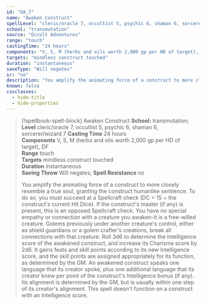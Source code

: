 ```yaml
---
id: "OA_7"
name: "Awaken Construct"
spellLevel: "cleric/oracle 7, occultist 5, psychic 6, shaman 6, sorcerer/wizard 7"
school: "transmutation"
source: "Occult Adventures"
range: "touch"
castingTime: "24 hours"
components: "V, S, M (herbs and oils worth 2,000 gp per HD of target), DF"
targets: "mindless construct touched"
duration: "instantaneous"
saveType: "Will negates"
sr: "no"
description: "You amplify the animating force of a construct to more closely resemble a true soul, granting the construct humanlike sentience. To do so, you must succeed at a Spellcraft check (DC = 15 + the construct's current Hit Dice). If the construct's master (if any) is present, this is an opposed Spellcraft check. You have no special empathy or connection with a creature you awaken-it is a free-willed creature. Golems previously under another creature's control, either as shield guardians or a golem crafter's creations, break all connections with that creature.  Roll 3d6 to determine the Intelligence score of the awakened construct, and increase its Charisma score by 2d6. It gains feats and skill points according to its new Intelligence score, and the skill points are assigned appropriately for its function, as determined by the GM.  An awakened construct speaks one language that its creator spoke, plus one additional language that its creator knew per point of the construct's Intelligence bonus (if any). Its alignment is determined by the GM, but is usually within one step of its creator's alignment. This spell doesn't function on a construct with an Intelligence score."
known: false
cssclasses:
  - hide-title
  - hide-properties
---
```


> [!spellbook-spell-block] Awaken Construct
> **School:** transmutation; **Level** cleric/oracle 7, occultist 5, psychic 6, shaman 6, sorcerer/wizard 7
> **Casting Time** 24 hours  
> **Components** V, S, M (herbs and oils worth 2,000 gp per HD of target), DF  
> **Range** touch  
> **Targets** mindless construct touched  
> **Duration** instantaneous  
> **Saving Throw** Will negates; **Spell Resistance** no
> 
> You amplify the animating force of a construct to more closely resemble a true soul, granting the construct humanlike sentience. To do so, you must succeed at a Spellcraft check (DC = 15 + the construct's current Hit Dice). If the construct's master (if any) is present, this is an opposed Spellcraft check. You have no special empathy or connection with a creature you awaken-it is a free-willed creature. Golems previously under another creature's control, either as shield guardians or a golem crafter's creations, break all connections with that creature.  Roll 3d6 to determine the Intelligence score of the awakened construct, and increase its Charisma score by 2d6. It gains feats and skill points according to its new Intelligence score, and the skill points are assigned appropriately for its function, as determined by the GM.  An awakened construct speaks one language that its creator spoke, plus one additional language that its creator knew per point of the construct's Intelligence bonus (if any). Its alignment is determined by the GM, but is usually within one step of its creator's alignment. This spell doesn't function on a construct with an Intelligence score.